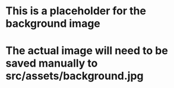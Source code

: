 # This is a placeholder for the background image
# The actual image will need to be saved manually to src/assets/background.jpg
